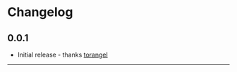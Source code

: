 # Changelog

## 0.0.1
* Initial release - thanks [torangel]


---

[torangel]: https://github.com/torangel